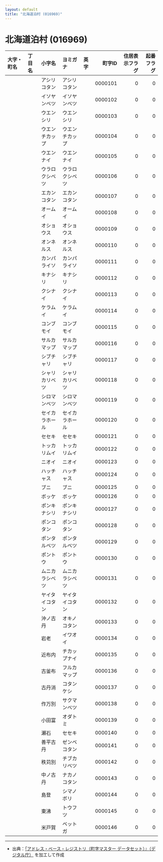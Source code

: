 ```yaml
---
layout: default
title: "北海道泊村 (016969)"
---
```


# 北海道泊村 (016969)

| 大字・町名 | 丁目名 | 小字名 | ヨミガナ | 英字 | 町字ID | 住居表示フラグ | 起番フラグ |
|:--------|:------|:------|:-----------------|:---------------------|--------:|----------:|--------:|
|  |  | アシリコタン | アシリコタン |  | 0000101 | 0 | 0 |
|  |  | イソヤンベツ | イソヤンベツ |  | 0000102 | 0 | 0 |
|  |  | ウエンシリ | ウエンシリ |  | 0000103 | 0 | 0 |
|  |  | ウエンチカップ | ウエンチカップ |  | 0000104 | 0 | 0 |
|  |  | ウエンナイ | ウエンナイ |  | 0000105 | 0 | 0 |
|  |  | ウラロクシベツ | ウラロクシベツ |  | 0000106 | 0 | 0 |
|  |  | エカンコタン | エカンコタン |  | 0000107 | 0 | 0 |
|  |  | オームイ | オームイ |  | 0000108 | 0 | 0 |
|  |  | オショウス | オショウス |  | 0000109 | 0 | 0 |
|  |  | オンネルス | オンネルス |  | 0000110 | 0 | 0 |
|  |  | カンパライソ | カンパライソ |  | 0000111 | 0 | 0 |
|  |  | キナシリ | キナシリ |  | 0000112 | 0 | 0 |
|  |  | クシナイ | クシナイ |  | 0000113 | 0 | 0 |
|  |  | ケラムイ | ケラムイ |  | 0000114 | 0 | 0 |
|  |  | コンブモイ | コンブモイ |  | 0000115 | 0 | 0 |
|  |  | サルカマップ | サルカマップ |  | 0000116 | 0 | 0 |
|  |  | シブチャリ | シブチャリ |  | 0000117 | 0 | 0 |
|  |  | シャリカリベツ | シャリカリベツ |  | 0000118 | 0 | 0 |
|  |  | シロマンベツ | シロマンベツ |  | 0000119 | 0 | 0 |
|  |  | セイカラホール | セイカラホール |  | 0000120 | 0 | 0 |
|  |  | セセキ | セセキ |  | 0000121 | 0 | 0 |
|  |  | トッカリムイ | トッカリムイ |  | 0000122 | 0 | 0 |
|  |  | ニオイ | ニオイ |  | 0000123 | 0 | 0 |
|  |  | ハッチャス | ハッチャス |  | 0000124 | 0 | 0 |
|  |  | ブニ | ブニ |  | 0000125 | 0 | 0 |
|  |  | ボッケ | ボッケ |  | 0000126 | 0 | 0 |
|  |  | ポンキナシリ | ポンキナシリ |  | 0000127 | 0 | 0 |
|  |  | ポンコタン | ポンコタン |  | 0000128 | 0 | 0 |
|  |  | ポンタルベツ | ポンタルベツ |  | 0000129 | 0 | 0 |
|  |  | ポントウ | ポントウ |  | 0000130 | 0 | 0 |
|  |  | ムニカラシベツ | ムニカラシベツ |  | 0000131 | 0 | 0 |
|  |  | ヤイタイコタン | ヤイタイコタン |  | 0000132 | 0 | 0 |
|  |  | 沖ノ古丹 | オキノコタン |  | 0000133 | 0 | 0 |
|  |  | 岩老 | イワオイ |  | 0000134 | 0 | 0 |
|  |  | 近布内 | チカップナイ |  | 0000135 | 0 | 0 |
|  |  | 古釜布 | フルカマップ |  | 0000136 | 0 | 0 |
|  |  | 古丹消 | コタンケシ |  | 0000137 | 0 | 0 |
|  |  | 作万別 | サクマンベツ |  | 0000138 | 0 | 0 |
|  |  | 小田富 | オダトミ |  | 0000139 | 0 | 0 |
|  |  | 瀬石 | セセキ |  | 0000140 | 0 | 0 |
|  |  | 善平古丹 | ゼンベコタン |  | 0000141 | 0 | 0 |
|  |  | 秩苅別 | チブカリベツ |  | 0000142 | 0 | 0 |
|  |  | 中ノ古丹 | ナカノコタン |  | 0000143 | 0 | 0 |
|  |  | 島登 | シマノボリ |  | 0000144 | 0 | 0 |
|  |  | 東沸 | トウフツ |  | 0000145 | 0 | 0 |
|  |  | 米戸賀 | ベットガ |  | 0000146 | 0 | 0 |

---

- 出典：[「アドレス・ベース・レジストリ（町字マスター データセット）』（デジタル庁）](https://www.digital.go.jp/policies/base_registry_address/) を加工して作成